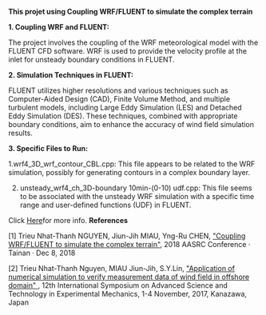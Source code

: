 **This projet using Coupling WRF/FLUENT to simulate the complex terrain**

**1. Coupling WRF and FLUENT:**

The project involves the coupling of the WRF meteorological model with the FLUENT CFD software.
WRF is used to provide the velocity profile at the inlet for unsteady boundary conditions in FLUENT.

**2. Simulation Techniques in FLUENT:**

FLUENT utilizes higher resolutions and various techniques such as Computer-Aided Design (CAD), Finite Volume Method, and multiple turbulent models, including Large Eddy Simulation (LES) and Detached Eddy Simulation (DES).
These techniques, combined with appropriate boundary conditions, aim to enhance the accuracy of wind field simulation results.

**3. Specific Files to Run:**

1.wrf4_3D_wrf_contour_CBL.cpp: This file appears to be related to the WRF simulation, possibly for generating contours in a complex boundary layer.

2. unsteady_wrf4_ch_3D-boundary 10min-(0-10) udf.cpp: This file seems to be associated with the unsteady WRF simulation with a specific time range and user-defined functions (UDF) in FLUENT.

Click [Here]()for more info.
**References**

[1] Trieu Nhat-Thanh NGUYEN, Jiun-Jih MIAU, Yng-Ru CHEN, ["Coupling WRF/FLUENT to simulate the complex terrain"](https://drive.google.com/file/d/1SAY42wGYLURPYZRgFv9WgAZ3PBjTuARZ/view?usp=sharing), 2018 AASRC Conference · Tainan · Dec 8, 2018

[2] Trieu Nhat-Thanh Nguyen, MIAU Jiun-Jih, S.Y.Lin, ["Application of numerical simulation to verify measurement data of wind field in offshore domain"
](https://drive.google.com/file/d/1WWlXbe0GVR_II1cRplhunu_vwX2RlO85/view?usp=sharing), 12th International Symposium on Advanced Science and Technology in Experimental Mechanics, 1-4 November, 2017, Kanazawa, Japan
